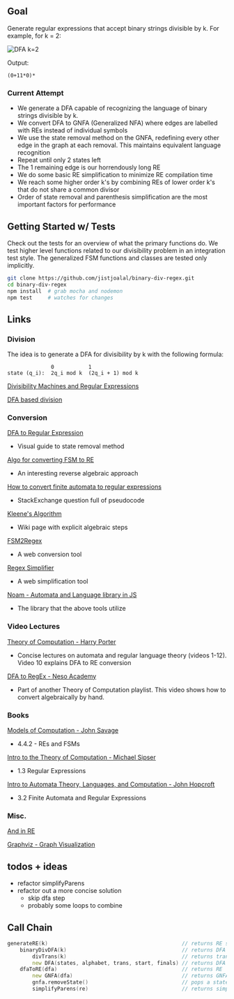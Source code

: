 ## Goal

Generate regular expressions that accept binary strings divisible by k. For example, for k = 2:

![DFA k=2](https://i.imgur.com/5r8RljY.jpg)

Output:

```
(0+11*0)*
```

### Current Attempt

- We generate a DFA capable of recognizing the language of binary strings divisible by k.
- We convert DFA to GNFA (Generalized NFA) where edges are labelled with REs instead of individual symbols
- We use the state removal method on the GNFA, redefining every other edge in the graph at each removal. This maintains equivalent language recognition
- Repeat until only 2 states left
- The 1 remaining edge is our horrendously long RE
- We do some basic RE simplification to minimize RE compilation time
- We reach some higher order k's by combining REs of lower order k's that do not share a common divisor
- Order of state removal and parenthesis simplification are the most important factors for performance

## Getting Started w/ Tests

Check out the tests for an overview of what the primary functions do. We test higher level functions related to our divisibility problem in an integration test style. The generalized FSM functions and classes are tested only implicitly.

```sh
git clone https://github.com/jistjoalal/binary-div-regex.git
cd binary-div-regex
npm install  # grab mocha and nodemon
npm test     # watches for changes
```

## Links

### Division

The idea is to generate a DFA for divisibility by k with the following formula:

```
              0           1
state (q_i):  2q_i mod k  (2q_i + 1) mod k
```

[Divisibility Machines and Regular Expressions](http://www.exstrom.com/blog/abrazolica/posts/divautomata.html)

[DFA based division](https://www.geeksforgeeks.org/dfa-based-division/)

### Conversion

[DFA to Regular Expression](https://www.gatevidyalay.com/dfa-to-regular-expression-examples-automata/)

- Visual guide to state removal method

[Algo for converting FSM to RE](https://qntm.org/algo)

- An interesting reverse algebraic approach

[How to convert finite automata to regular expressions](https://cs.stackexchange.com/questions/2016/how-to-convert-finite-automata-to-regular-expressions)

- StackExchange question full of pseudocode

[Kleene's Algorithm](https://en.wikipedia.org/wiki/Kleene's_algorithm#Example)

- Wiki page with explicit algebraic steps

[FSM2Regex](http://ivanzuzak.info/noam/webapps/fsm2regex/)

- A web conversion tool

[Regex Simplifier](http://ivanzuzak.info/noam/webapps/regex_simplifier/)

- A web simplification tool

[Noam - Automata and Language library in JS](https://github.com/izuzak/noam)

- The library that the above tools utilize

### Video Lectures

[Theory of Computation - Harry Porter](https://www.youtube.com/playlist?list=PLbtzT1TYeoMjNOGEiaRmm_vMIwUAidnQz)

- Concise lectures on automata and regular language theory (videos 1-12). Video 10 explains DFA to RE conversion

[DFA to RegEx - Neso Academy](https://www.youtube.com/watch?v=SmT1DXLl3f4)

- Part of another Theory of Computation playlist. This video shows how to convert algebraically by hand.

### Books

[Models of Computation - John Savage](http://cs.brown.edu/people/jsavage/book/pdfs/ModelsOfComputation.pdf)

- 4.4.2 - REs and FSMs

[Intro to the Theory of Computation - Michael Sipser](http://www.cs.virginia.edu/~robins/Sipser_2006_Second_Edition_Problems.pdf)

- 1.3 Regular Expressions

[Intro to Automata Theory, Languages, and Computation - John Hopcroft](https://github.com/ImaginationZ/CS389/blob/master/Introduction%20to%20Automata%20Theory%20Languages%20and%20Computation.pdf)

- 3.2 Finite Automata and Regular Expressions

### Misc.

[And in RE](https://www.ocpsoft.org/tutorials/regular-expressions/and-in-regex/)

[Graphviz - Graph Visualization](https://graphviz.org/)

## todos + ideas

- refactor simplifyParens
- refactor out a more concise solution
  - skip dfa step
  - probably some loops to combine

## Call Chain

```d
generateRE(k)                                           // returns RE string for binary divisibility
    binaryDivDFA(k)                                     // returns DFA object for binary divisibility
        divTrans(k)                                     // returns transition function for k
        new DFA(states, alphabet, trans, start, finals) // returns DFA object
    dfaToRE(dfa)                                        // returns RE
        new GNFA(dfa)                                   // returns GNFA object
        gnfa.removeState()                              // pops a state out of the gnfa
        simplifyParens(re)                              // returns simplified RE
```
